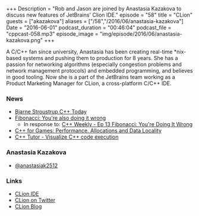 +++
Description = "Rob and Jason are joined by Anastasia Kazakova to discuss new features of JetBrains' Clion IDE."
episode = "58"
title = "CLion"
guests = ["akazakova"]
aliases = ["/58","/2016/06/anastasia-kazakova"]
Date = "2016-06-01"
podcast_duration = "00:46:04"
podcast_file = "cppcast-058.mp3"
episode_image = "img/episode/2016/06/anastasia-kazakova.png"
+++

A C/C++ fan since university, Anastasia has been creating real-time *nix-based systems and pushing them to production for 8 years. She has a passion for networking algorithms (especially congestion problems and network management protocols) and embedded programming, and believes in good tooling. Now she is a part of the JetBrains team working as a Product Marketing Manager for CLion, a cross-platform C/C++ IDE.

### News ###

 - [Bjarne Stroustrup C++ Today](https://www.youtube.com/watch?v=aPvbxuOBQ70)
 - [Fibonacci: You're also doing it wrong](http://wordpress.electric-snow.net/2016/05/31/fibonacci-youre-also-doing-it-wrong/)
	 - In response to: [C++ Weekly - Ep 13 Fibonacci: You're Doing It Wrong](https://www.youtube.com/watch?v=hErD6WGqPlA)
 - [C++ for Games: Performance. Allocations and Data Locality](http://ithare.com/c-for-games-performance-allocations-and-data-locality/)
 - [C++ Tutor - Visualize C++ code execution](http://www.pythontutor.com/visualize.html#mode=edit)
 
### Anastasia Kazakova ###

 - [@anastasiak2512](https://twitter.com/anastasiak2512)
 
### Links ###

 - [CLion IDE](https://www.jetbrains.com/clion/)
 - [CLion on Twitter](https://twitter.com/clion_ide)
 - [CLion Blog](http://blog.jetbrains.com/clion/)

